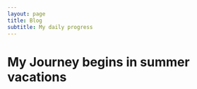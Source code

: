 ```yaml
---
layout: page
title: Blog 
subtitle: My daily progress
---
```

# My Journey begins in summer vacations
